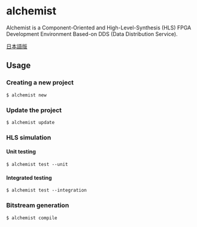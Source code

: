 # alchemist

Alchemist is a Component-Oriented and High-Level-Synthesis (HLS) FPGA Development Environment Based-on DDS (Data Distribution Service).

[日本語版](README-jp.md)


## Usage

### Creating a new project

```
$ alchemist new
```

### Update the project

```
$ alchemist update
```

### HLS simulation

#### Unit testing

```
$ alchemist test --unit
```

#### Integrated testing

```
$ alchemist test --integration
```

### Bitstream generation
```
$ alchemist compile
```

